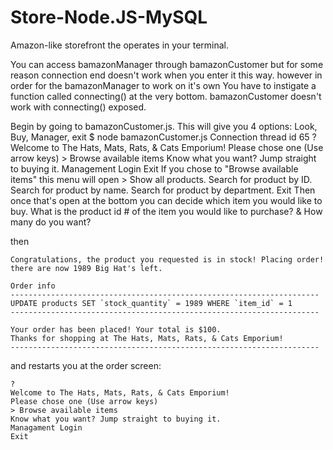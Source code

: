 # Store-Node.JS-MySQL
 Amazon-like storefront the operates in your terminal.

 You can access bamazonManager through bamazonCustomer but for some reason connection end doesn't work when you enter it this way.
 however in order for the bamazonManager to work on it's own You have to instigate a function called connecting() at the very bottom.  bamazonCustomer doesn't work  with connecting() exposed.

Begin by going to bamazonCustomer.js. This will give you 4 options: Look, Buy, Manager, exit 
    $ node bamazonCustomer.js                                                                                                                                                                                          Connection thread id 65
    ?
    Welcome to The Hats, Mats, Rats, & Cats Emporium!
    Please chose one (Use arrow keys)
    > Browse available items
    Know what you want? Jump straight to buying it.
    Management Login
    Exit
If you chose to "Browse available items" this menu will open
    > Show all products.
    Search for product by ID.
    Search for product by name.
    Search for product by department.
    Exit
Then once that's open at the bottom you can decide which item you would like to buy.
    What is the product id # of the item you would like to purchase?
    &
    How many do you want?

then

    Congratulations, the product you requested is in stock! Placing order!
    there are now 1989 Big Hat's left.

    Order info
    ---------------------------------------------------------------------
    UPDATE products SET `stock_quantity` = 1989 WHERE `item_id` = 1
    ---------------------------------------------------------------------

    Your order has been placed! Your total is $100.
    Thanks for shopping at The Hats, Mats, Rats, & Cats Emporium!
    ---------------------------------------------------------------------

and restarts you at the order screen:

    ?
    Welcome to The Hats, Mats, Rats, & Cats Emporium!
    Please chose one (Use arrow keys)
    > Browse available items
    Know what you want? Jump straight to buying it.
    Managament Login
    Exit
